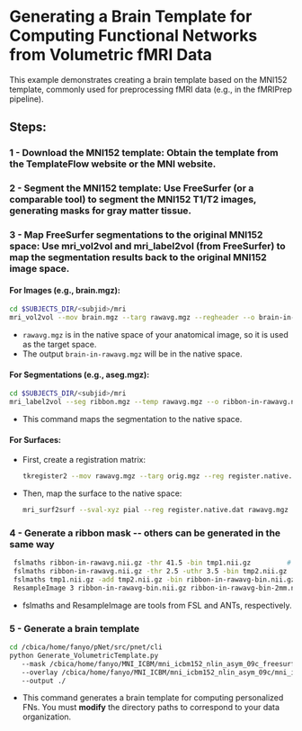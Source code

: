 # Generating a Brain Template for Computing Functional Networks from Volumetric fMRI Data

This example demonstrates creating a brain template based on the MNI152 template, commonly used for preprocessing fMRI data (e.g., in the fMRIPrep pipeline).

## Steps:

### 1 - Download the MNI152 template: Obtain the template from the TemplateFlow website or the MNI website.

### 2 - Segment the MNI152 template: Use FreeSurfer (or a comparable tool) to segment the MNI152 T1/T2 images, generating masks for gray matter tissue.

### 3 - Map FreeSurfer segmentations to the original MNI152 space: Use mri_vol2vol and mri_label2vol (from FreeSurfer) to map the segmentation results back to the original MNI152 image space.

#### For Images (e.g., brain.mgz):
   ```bash
   cd $SUBJECTS_DIR/<subjid>/mri
   mri_vol2vol --mov brain.mgz --targ rawavg.mgz --regheader --o brain-in-rawavg.nii.gz --no-save-reg
   ```
   - `rawavg.mgz` is in the native space of your anatomical image, so it is used as the target space.
   - The output `brain-in-rawavg.mgz` will be in the native space.

#### For Segmentations (e.g., aseg.mgz):
   ```bash
   cd $SUBJECTS_DIR/<subjid>/mri
   mri_label2vol --seg ribbon.mgz --temp rawavg.mgz --o ribbon-in-rawavg.nii.gz --regheader ribbon.mgz
   ```
   - This command maps the segmentation to the native space.

#### For Surfaces:
   - First, create a registration matrix:
     ```bash
     tkregister2 --mov rawavg.mgz --targ orig.mgz --reg register.native.dat --noedit --regheader
     ```
   - Then, map the surface to the native space:
     ```bash
     mri_surf2surf --sval-xyz pial --reg register.native.dat rawavg.mgz --tval lh.pial.native --tval-xyz rawavg.mgz --hemi lh --s subjectname
     ```
### 4 - Generate a ribbon mask -- others can be generated in the same way
   ```bash
    fslmaths ribbon-in-rawavg.nii.gz -thr 41.5 -bin tmp1.nii.gz         # left cortex
    fslmaths ribbon-in-rawavg.nii.gz -thr 2.5 -uthr 3.5 -bin tmp2.nii.gz    # right cortex
    fslmaths tmp1.nii.gz -add tmp2.nii.gz -bin ribbon-in-rawavg-bin.nii.gz  # combine left and right cortex
    ResampleImage 3 ribbon-in-rawavg-bin.nii.gz ribbon-in-rawavg-bin-2mm.nii.gz 2x2x2 size=1,spacing=0 1 char  # resample to 2mm
   ```
- fslmaths and ResampleImage are tools from FSL and ANTs, respectively.
### 5 - Generate a brain template
   ```bash
   cd /cbica/home/fanyo/pNet/src/pnet/cli
   python Generate_VolumetricTemplate.py 
      --mask /cbica/home/fanyo/MNI_ICBM/mni_icbm152_nlin_asym_09c_freesurf/mni_icbm152_tal_nlin_asym_09c/mri/ribbon-in-rawavg-bin-2mm.nii.gz 
      --overlay /cbica/home/fanyo/MNI_ICBM/mni_icbm152_nlin_asym_09c/mni_icbm152_t1_tal_nlin_asym_09c.nii.gz 
      --output ./
   ```
- This command generates a brain template for computing personalized FNs. You must **modify** the directory paths to correspond to your data organization.
